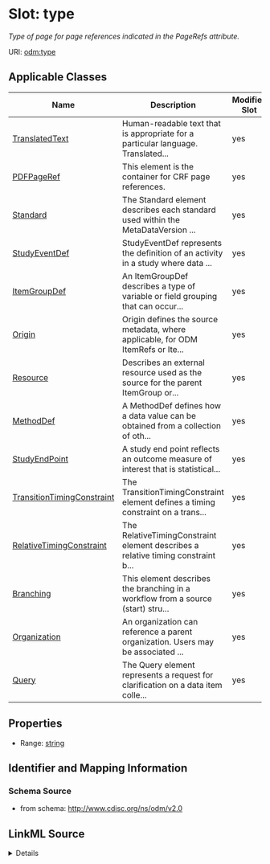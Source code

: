 # Slot: type


_Type of page for page references indicated in the PageRefs attribute._



URI: [odm:type](http://www.cdisc.org/ns/odm/v2.0/type)



<!-- no inheritance hierarchy -->




## Applicable Classes

| Name | Description | Modifies Slot |
| --- | --- | --- |
[TranslatedText](TranslatedText.md) | Human-readable text that is appropriate for a particular language. Translated... |  yes  |
[PDFPageRef](PDFPageRef.md) | This element is the container for CRF page references. |  yes  |
[Standard](Standard.md) | The Standard element describes each standard used within the MetaDataVersion ... |  yes  |
[StudyEventDef](StudyEventDef.md) | StudyEventDef represents the definition of an activity in a study where data ... |  yes  |
[ItemGroupDef](ItemGroupDef.md) | An ItemGroupDef describes a type of variable or field grouping that can occur... |  yes  |
[Origin](Origin.md) | Origin defines the source metadata, where applicable, for ODM ItemRefs or Ite... |  yes  |
[Resource](Resource.md) | Describes an external resource used as the source for the parent ItemGroup or... |  yes  |
[MethodDef](MethodDef.md) | A MethodDef defines how a data value can be obtained from a collection of oth... |  yes  |
[StudyEndPoint](StudyEndPoint.md) | A study end point reflects an outcome measure of interest that is statistical... |  yes  |
[TransitionTimingConstraint](TransitionTimingConstraint.md) | The TransitionTimingConstraint element defines a timing constraint on a trans... |  yes  |
[RelativeTimingConstraint](RelativeTimingConstraint.md) | The RelativeTimingConstraint element describes a relative timing constraint b... |  yes  |
[Branching](Branching.md) | This element describes the branching in a workflow from a source (start) stru... |  yes  |
[Organization](Organization.md) | An organization can reference a parent organization. Users may be associated ... |  yes  |
[Query](Query.md) | The Query element represents a request for clarification on a data item colle... |  yes  |







## Properties

* Range: [string](string.md)





## Identifier and Mapping Information







### Schema Source


* from schema: http://www.cdisc.org/ns/odm/v2.0




## LinkML Source

<details>
```yaml
name: type
description: Type of page for page references indicated in the PageRefs attribute.
from_schema: http://www.cdisc.org/ns/odm/v2.0
rank: 1000
alias: type
domain_of:
- TranslatedText
- PDFPageRef
- Standard
- StudyEventDef
- ItemGroupDef
- Origin
- Resource
- MethodDef
- StudyEndPoint
- TransitionTimingConstraint
- RelativeTimingConstraint
- Branching
- Organization
- Query
range: string
any_of:
- range: text
- range: StandardType
- range: PDFPageType
- range: EventType
- range: ItemGroupTypeType
- range: OriginType
- range: MethodType
- range: StudyEndPointType
- range: RelativeTimingConstraintType
- range: BranchingType
- range: OrganizationType
- range: QueryType

```
</details>